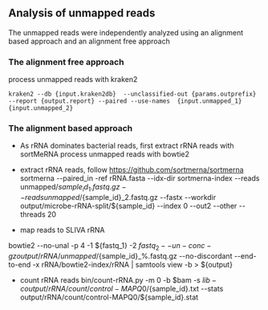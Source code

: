 ## Analysis of unmapped reads

The unmapped reads were independently analyzed using an alignment based approach and an alignment free approach

### The alignment free approach

process unmapped reads with kraken2

```{bash}
kraken2 --db {input.kraken2db}  --unclassified-out {params.outprefix}  --report {output.report} --paired --use-names  {input.unmapped_1} {input.unmapped_2}
```

### The alignment based approach

- As rRNA dominates bacterial reads, first extract rRNA reads with sortMeRNA
process unmapped reads with bowtie2

- extract rRNA reads, follow https://github.com/sortmerna/sortmerna
sortmerna --paired_in -ref rRNA.fasta --idx-dir sortmerna-index --reads unmapped/${sample_id}_1.fastq.gz --reads unmapped/${sample_id}_2.fastq.gz --fastx --workdir output/microbe-rRNA-split/${sample_id} --index 0 --out2 --other --threads 20

- map reads to SLIVA rRNA

bowtie2 --no-unal -p 4 -1 ${fastq_1} -2 ${fastq_2}  --un-conc-gz output/rRNA/unmapped/${sample_id}_%.fastq.gz --no-discordant --end-to-end -x rRNA/bowtie2-index/rRNA | samtools view -b > ${output}

- count rRNA reads
bin/count-rRNA.py -m 0 -b $bam -s $lib -c output/rRNA/count/control-MAPQ0/${sample_id}.txt --stats output/rRNA/count/control-MAPQ0/${sample_id}.stat
